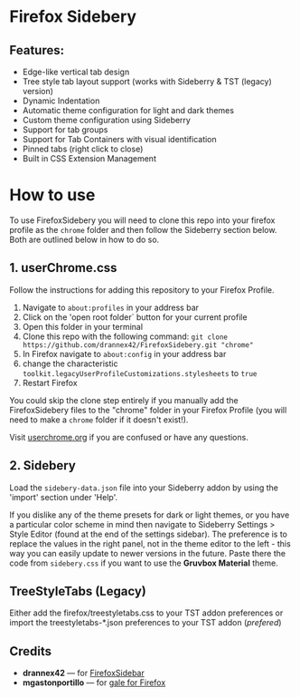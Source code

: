 # Firefox Sidebery

## Features:
  - Edge-like vertical tab design
  - Tree style tab layout support (works with Sideberry & TST (legacy) version)
  - Dynamic Indentation
  - Automatic theme configuration for light and dark themes
  - Custom theme configuration using Sideberry
  - Support for tab groups
  - Support for Tab Containers with visual identification
  - Pinned tabs (right click to close)
  - Built in CSS Extension Management

# How to use

To use FirefoxSidebery you will need to clone this repo into your firefox profile as the `chrome` folder and then follow the Sideberry section below. Both are outlined below in how to do so.

## 1. userChrome.css

Follow the instructions for adding this repository to your Firefox Profile.

1. Navigate to `about:profiles` in your address bar
2. Click on the 'open root folder` button for your current profile
3. Open this folder in your terminal
4. Clone this repo with the following command: `git clone https://github.com/drannex42/FirefoxSidebery.git "chrome"`
5. In Firefox navigate to `about:config` in your address bar
6. change the characteristic `toolkit.legacyUserProfileCustomizations.stylesheets` to `true`
7. Restart Firefox

You could skip the clone step entirely if you manually add the FirefoxSidebery files to the "chrome" folder in your Firefox Profile (you will need to make a `chrome` folder if it doesn't exist!).

Visit [userchrome.org](https://www.userchrome.org/how-create-userchrome-css.html) if you are confused or have any questions.

## 2. Sidebery

Load the `sidebery-data.json` file into your Sideberry addon by using the 'import' section under 'Help'.

If you dislike any of the theme presets for dark or light themes, or you have a particular color scheme in mind then navigate to Sideberry Settings > Style Editor (found at the end of the settings sidebar). The preference is to replace the values in the right panel, not in the theme editor to the left - this way you can easily update to newer versions in the future. Paste there the code from `sidebery.css` if you want to use the **Gruvbox Material** theme.

## TreeStyleTabs (Legacy)

Either add the firefox/treestyletabs.css to your TST addon preferences or import the treestyletabs-\*.json preferences to your TST addon (_prefered_)

## Credits

- __drannex42__ — for [FirefoxSidebar](https://github.com/drannex42/FirefoxSidebar)
- __mgastonportillo__ — for [gale for Firefox](https://github.com/mgastonportillo/gale-for-ff)
